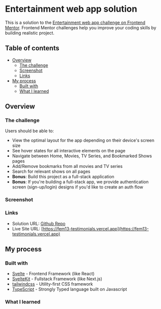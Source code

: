 # Entertainment web app solution

This is a solution to the [Entertainment web app challenge on Frontend Mentor](https://www.frontendmentor.io/challenges/entertainment-web-app-J-UhgAW1X). Frontend Mentor challenges help you improve your coding skills by building realistic project.

## Table of contents

-   [Overview](#overview)
    -   [The challenge](#the-challenge)
    -   [Screenshot](#screenshot)
    -   [Links](#links)
-   [My process](#my-process)
    -   [Built with](#built-with)
    -   [What I learned](#what-i-learned)

## Overview

### The challenge

Users should be able to:

-   View the optimal layout for the app depending on their device's screen size
-   See hover states for all interactive elements on the page
-   Navigate between Home, Movies, TV Series, and Bookmarked Shows pages
-   Add/Remove bookmarks from all movies and TV series
-   Search for relevant shows on all pages
-   **Bonus**: Build this project as a full-stack application
-   **Bonus**: If you're building a full-stack app, we provide authentication screen (sign-up/login) designs if you'd like to create an auth flow

### Screenshot

<!-- <img src="./screenshots/mobile.png" alt="Mobile Screenshot" height="500px" style="margin: 16px">
<img src="./screenshots/desktop.png" alt="Desktop Screenshot" height="500px" style="margin: 16px"> -->

### Links

-   Solution URL: [Github Repo](https://github.com/shobhit-gupta/fem14-entertainment-web-app)
-   Live Site URL: [https://fem13-testimonials.vercel.app](https://fem13-testimonials.vercel.app)

## My process

### Built with

-   [Svelte](https://svelte.dev/) - Frontend Framework (like React)
-   [SvelteKit](https://kit.svelte.dev/) - Fullstack Framework (like Next.js)
-   [tailwindcss](https://tailwindcss.com/) - Utility-first CSS framework
-   [TypeScript](https://www.typescriptlang.org) - Strongly Typed language built on Javascript

### What I learned

<!-- -   `$$restProps.class` solution to pass classes to child component from parent.
-   Quality Separation of Concerns
-   Leveraging Global Styles to allow parent components to customize child components.
-   Rapid Prototyping -->
